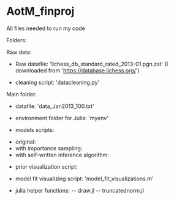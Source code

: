 # AotM_finproj
All files needed to run my code

Folders:

Raw data:

- Raw datafile: 'lichess_db_standard_rated_2013-01.pgn.zst' (I downloaded from 'https://database.lichess.org/')  

- cleaning script: 'datacleaning.py'

Main folder:

- datafile: 'data_Jan2013_100.txt'

- environment folder for Julia: 'myenv'

- models scripts: 
* original:
* with importance sampling:
* with self-written inference algorithm:

- prior visualization script: 

- model fit visualizing script: 'model_fit_visualizations.m'

- julia helper functions:
-- draw.jl
-- truncatednorm.jl


